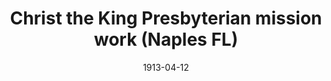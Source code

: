 ---
date: &id001 1913-04-12
end_date: null
location:
  address: 3400 Radio Road, Ste. 107
  city: Naples
  state: FL
minister:
- end: null
  name: Eric Hausler
  start: 2013-01-01
  type: Organizing Pastor
ministers:
- Eric Hausler
name: Christ the King Presbyterian mission work
names: null
origination_date: *id001
raw_data: 'FLORIDA Naples


  Christ the King Presbyterian mission work (April 12, 1913- )

  Meeting at 3400 Radio Road, Ste. 107

  Org. Pastor: Eric Hausler, 2013-

  '
received_from: null
states:
- FL
status:
  active: false
  end_date: null
  reason: null
  received_from: null
  withdrawal_to: null
title: Christ the King Presbyterian mission work (Naples FL)
year_established:
- 1913

---